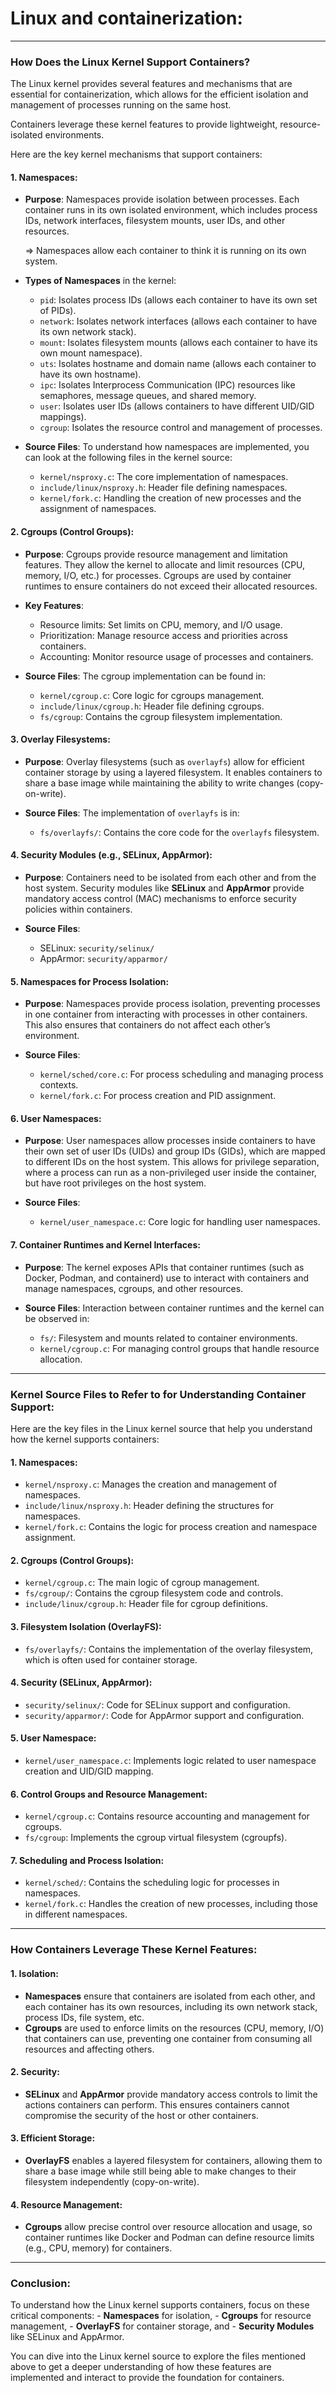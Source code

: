 # Linux and containerization:
---

### **How Does the Linux Kernel Support Containers?**

The Linux kernel provides several features and mechanisms that are essential for containerization, which 
allows for the efficient isolation and management of processes running on the same host. 

Containers leverage these kernel features to provide lightweight, resource-isolated environments. 

Here are the key kernel mechanisms that support containers:

#### 1. **Namespaces**:
   - **Purpose**: 
     Namespaces provide isolation between processes. 
     Each container runs in its own isolated environment, which includes process IDs, network interfaces, 
     filesystem mounts, user IDs, and other resources. 

     => Namespaces allow each container to think it is running on its own system.

   - **Types of Namespaces** in the kernel:
     - `pid`: Isolates process IDs (allows each container to have its own set of PIDs).
     - `network`: Isolates network interfaces (allows each container to have its own network stack).
     - `mount`: Isolates filesystem mounts (allows each container to have its own mount namespace).
     - `uts`: Isolates hostname and domain name (allows each container to have its own hostname).
     - `ipc`: Isolates Interprocess Communication (IPC) resources like semaphores, message queues, and shared memory.
     - `user`: Isolates user IDs (allows containers to have different UID/GID mappings).
     - `cgroup`: Isolates the resource control and management of processes.

   - **Source Files**: To understand how namespaces are implemented, you can look at the following files in the kernel source:
     - `kernel/nsproxy.c`: The core implementation of namespaces.
     - `include/linux/nsproxy.h`: Header file defining namespaces.
     - `kernel/fork.c`: Handling the creation of new processes and the assignment of namespaces.

#### 2. **Cgroups (Control Groups)**:
   - **Purpose**: 
     Cgroups provide resource management and limitation features. 
     They allow the kernel to allocate and limit resources (CPU, memory, I/O, etc.) for processes. 
     Cgroups are used by container runtimes to ensure containers do not exceed their allocated resources.

   - **Key Features**:
     - Resource limits: Set limits on CPU, memory, and I/O usage.
     - Prioritization: Manage resource access and priorities across containers.
     - Accounting: Monitor resource usage of processes and containers.

   - **Source Files**: The cgroup implementation can be found in:
     - `kernel/cgroup.c`: Core logic for cgroups management.
     - `include/linux/cgroup.h`: Header file defining cgroups.
     - `fs/cgroup`: Contains the cgroup filesystem implementation.
   
#### 3. **Overlay Filesystems**:
   - **Purpose**: 
     Overlay filesystems (such as `overlayfs`) allow for efficient container storage by using a layered 
     filesystem. 
     It enables containers to share a base image while maintaining the ability to write changes (copy-on-write).

   - **Source Files**: The implementation of `overlayfs` is in:
     - `fs/overlayfs/`: Contains the core code for the `overlayfs` filesystem.

#### 4. **Security Modules (e.g., SELinux, AppArmor)**:

   - **Purpose**: 
     Containers need to be isolated from each other and from the host system. 
     Security modules like **SELinux** and **AppArmor** provide mandatory access control (MAC) mechanisms 
     to enforce security policies within containers.

   - **Source Files**:
     - SELinux: `security/selinux/`
     - AppArmor: `security/apparmor/`
   
#### 5. **Namespaces for Process Isolation**:

   - **Purpose**: Namespaces provide process isolation, preventing processes in one container from 
     interacting with processes in other containers. This also ensures that containers do not affect each 
     other’s environment.

   - **Source Files**:
     - `kernel/sched/core.c`: For process scheduling and managing process contexts.
     - `kernel/fork.c`: For process creation and PID assignment.

#### 6. **User Namespaces**:

   - **Purpose**: 
     User namespaces allow processes inside containers to have their own set of user IDs (UIDs) and
     group IDs (GIDs), which are mapped to different IDs on the host system. 
     This allows for privilege separation, where a process can run as a non-privileged user inside the 
     container, but have root privileges on the host system.

   - **Source Files**:
     - `kernel/user_namespace.c`: Core logic for handling user namespaces.

#### 7. **Container Runtimes and Kernel Interfaces**:

   - **Purpose**: The kernel exposes APIs that container runtimes (such as Docker, Podman, and containerd) 
     use to interact with containers and manage namespaces, cgroups, and other resources.

   - **Source Files**: Interaction between container runtimes and the kernel can be observed in:
     - `fs/`: Filesystem and mounts related to container environments.
     - `kernel/cgroup.c`: For managing control groups that handle resource allocation.

---

### **Kernel Source Files to Refer to for Understanding Container Support**:

Here are the key files in the Linux kernel source that help you understand how the kernel supports containers:

#### 1. **Namespaces**:
   - `kernel/nsproxy.c`: Manages the creation and management of namespaces.
   - `include/linux/nsproxy.h`: Header defining the structures for namespaces.
   - `kernel/fork.c`: Contains the logic for process creation and namespace assignment.
   
#### 2. **Cgroups (Control Groups)**:
   - `kernel/cgroup.c`: The main logic of cgroup management.
   - `fs/cgroup/`: Contains the cgroup filesystem code and controls.
   - `include/linux/cgroup.h`: Header file for cgroup definitions.

#### 3. **Filesystem Isolation (OverlayFS)**:
   - `fs/overlayfs/`: Contains the implementation of the overlay filesystem, which is often used for container storage.

#### 4. **Security (SELinux, AppArmor)**:
   - `security/selinux/`: Code for SELinux support and configuration.
   - `security/apparmor/`: Code for AppArmor support and configuration.

#### 5. **User Namespace**:
   - `kernel/user_namespace.c`: Implements logic related to user namespace creation and UID/GID mapping.

#### 6. **Control Groups and Resource Management**:
   - `kernel/cgroup.c`: Contains resource accounting and management for cgroups.
   - `fs/cgroup`: Implements the cgroup virtual filesystem (cgroupfs).

#### 7. **Scheduling and Process Isolation**:
   - `kernel/sched/`: Contains the scheduling logic for processes in namespaces.
   - `kernel/fork.c`: Handles the creation of new processes, including those in different namespaces.

---

### **How Containers Leverage These Kernel Features**:

#### 1. **Isolation**: 
   - **Namespaces** ensure that containers are isolated from each other, and each container has its own resources, including its own network stack, process IDs, file system, etc.
   - **Cgroups** are used to enforce limits on the resources (CPU, memory, I/O) that containers can use, preventing one container from consuming all resources and affecting others.
   
#### 2. **Security**:
   - **SELinux** and **AppArmor** provide mandatory access controls to limit the actions containers can perform. This ensures containers cannot compromise the security of the host or other containers.

#### 3. **Efficient Storage**:
   - **OverlayFS** enables a layered filesystem for containers, allowing them to share a base image while still being able to make changes to their filesystem independently (copy-on-write).

#### 4. **Resource Management**:
   - **Cgroups** allow precise control over resource allocation and usage, so container runtimes like Docker and Podman can define resource limits (e.g., CPU, memory) for containers.

---

### **Conclusion**:
To understand how the Linux kernel supports containers, focus on these critical components: 
    - **Namespaces** for isolation, 
    - **Cgroups** for resource management, 
    - **OverlayFS** for container storage, and 
    - **Security Modules** like SELinux and AppArmor.

You can dive into the Linux kernel source to explore the files mentioned above to get a deeper understanding 
of how these features are implemented and interact to provide the foundation for containers.

